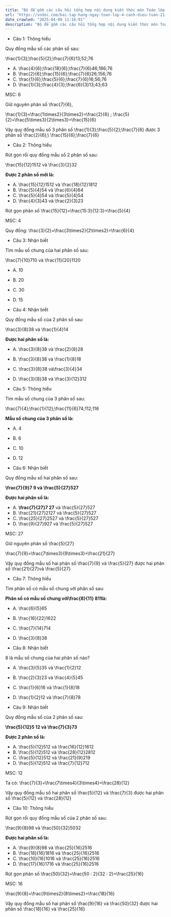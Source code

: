 ```yaml
---
title: "Bộ đề gồm các câu hỏi tổng hợp nội dung kiến thức môn Toán lớp 4 đã học ở Tuần 21 trong chương trình Toán lớp 4 Tập 2 sách Cánh Diều, giúp các em ôn tập và luyện giải các dạng bài tập Toán lớp 4. Mời các em cùng luyện tập."
url: "https://vndoc.com/bai-tap-hang-ngay-toan-lop-4-canh-dieu-tuan-21-thu-4-335630"
date_crawled: "2025-04-09 11:16:01"
description: "Bộ đề gồm các câu hỏi tổng hợp nội dung kiến thức môn Toán lớp 4 đã học ở Tuần 21 trong chương trình Toán lớp 4 Tập 2 sách Cánh Diều, giúp các em ôn tập và luyện giải các dạng bài tập Toán lớp 4. Mời các em cùng luyện tập."
---
```


* Câu 1:  Thông hiểu

Quy đồng mẫu số các phân số sau:

\\frac{1}{3};\\frac{5}{2};\\frac{7}{6}13;52;76

  * A. \\frac{4}{6};\\frac{18}{6};\\frac{7}{6}46;186;76
  * B. \\frac{2}{6};\\frac{15}{6};\\frac{7}{6}26;156;76
  * C. \\frac{1}{6};\\frac{5}{6};\\frac{7}{6}16;56;76
  * D. \\frac{1}{3};\\frac{4}{3};\\frac{6}{3}13;43;63



MSC: 6

Giữ nguyên phân số \\frac{7}{6},

\\frac{1}{3}=\\frac{1\\times2}{3\\times2}=\\frac{2}{6} ; \\frac{5}{2}=\\frac{5\\times3}{2\\times3}=\\frac{15}{6}

Vậy quy đồng mẫu số 3 phân số \\frac{1}{3};\\frac{5}{2};\\frac{7}{6} được 3 phân số \\frac{2}{6};\\ \\frac{15}{6};\\frac{7}{6}

* Câu 2:  Thông hiểu

Rút gọn rồi quy đồng mẫu số 2 phân số sau:

\\frac{15}{12}1512 và \\frac{3}{2}32

**Được 2 phân số mới là:**

  * A. \\frac{15}{12}1512 và \\frac{18}{12}1812
  * B. \\frac{5}{4}54 và \\frac{6}{4}64
  * C. \\frac{5}{4}54 và \\frac{5}{4}54
  * D. \\frac{4}{3}43 và \\frac{2}{3}23



Rút gọn phân số \\frac{15}{12}=\\frac{15:3}{12:3}=\\frac{5}{4}

MSC: 4

Quy đồng: \\frac{3}{2}=\\frac{3\\times2}{2\\times2}=\\frac{6}{4}

* Câu 3:  Nhận biết

Tìm mẫu số chung của hai phân số sau:

\\frac{7}{10}710 và \\frac{11}{20}1120

  * A. 10 
  * B. 20 
  * C. 30 
  * D. 15 



* Câu 4:  Nhận biết

Quy đồng mẫu số của 2 phân số sau:

\\frac{3}{8}38 và \\frac{1}{4}14

**Được hai phân số là:**

  * A. \\frac{3}{8}38 và \\frac{2}{8}28
  * B. \\frac{3}{8}38 và \\frac{1}{8}18
  * C. \\frac{3}{8}38 và\\frac{3}{4}34
  * D. \\frac{3}{8}38 và \\frac{3}{12}312



* Câu 5:  Thông hiểu

Tìm mẫu số chung của 3 phân số sau:

\\frac{7}{4};\\frac{1}{12};\\frac{11}{6}74;112;116

**Mẫu số chung của 3 phân số là:**

  * A. 4 
  * B. 6 
  * C. 10 
  * D. 12 



* Câu 6:  Nhận biết

Quy đồng mẫu số hai phân số sau:

**\\frac{7}{9}7 9 và \\frac{5}{27}527**

**Được hai phân số là:**

  * A. **\\frac{7}{27}7 27** và \\frac{5}{27}527
  * B. \\frac{21}{27}2127 và \\frac{5}{27}527
  * C. \\frac{25}{27}2527 và \\frac{5}{27}527
  * D. \\frac{9}{27}927 và \\frac{5}{27}527



MSC: 27

Giữ nguyên phân số \\frac{5}{27}

\\frac{7}{9}=\\frac{7\\times3}{9\\times3}=\\frac{21}{27}

Vậy quy đồng mẫu số hai phân số \\frac{7}{9} và \\frac{5}{27} được hai phân số \\frac{21}{27}và \\frac{5}{27}

* Câu 7:  Thông hiểu

Tìm phân số có mẫu số chung với phân số sau:

**Phân số có mẫu số chung với\\frac{8}{11} 811là:**

  * A. \\frac{6}{5}65
  * B. \\frac{16}{22}1622
  * C. \\frac{7}{14}714
  * D. \\frac{3}{8}38



* Câu 8:  Nhận biết

8 là mẫu số chung của hai phân số nào?

  * A. \\frac{3}{5}35 và \\frac{1}{2}12
  * B. \\frac{2}{3}23 và \\frac{4}{5}45
  * C. \\frac{1}{6}16 và \\frac{1}{8}18
  * D. \\frac{1}{2}12 và \\frac{7}{8}78



* Câu 9:  Nhận biết

Quy đồng mẫu số của 2 phân số sau:

**\\frac{5}{12}5 12 và \\frac{7}{3}73**

**Được 2 phân số là:**

  * A. \\frac{5}{12}512 và \\frac{16}{12}1612
  * B. \\frac{5}{12}512 và \\frac{28}{12}2812
  * C. \\frac{5}{12}512 và \\frac{21}{9}219
  * D. \\frac{5}{12}512 và \\frac{7}{12}712



MSC: 12

Ta có: \\frac{7}{3}=\\frac{7\\times4}{3\\times4}=\\frac{28}{12}

Vậy quy đồng mẫu số hai phân số \\frac{5}{12} và \\frac{7}{3} được hai phân số \\frac{5}{12} và \\frac{28}{12}

* Câu 10:  Thông hiểu

Rút gọn rồi quy đồng mẫu số của 2 phân số sau:

\\frac{9}{8}98 và \\frac{50}{32}5032

**Được hai phân số là:**

  * A. \\frac{9}{8}98 và \\frac{25}{16}2516
  * B. \\frac{18}{16}1816 và \\frac{25}{16}2516
  * C. \\frac{10}{16}1016 và \\frac{25}{16}2516
  * D. \\frac{17}{16}1716 và \\frac{25}{16}2516



Rút gọn phân số \\frac{50}{32}=\\frac{50 : 2}{32 : 2}=\\frac{25}{16}

MSC: 16

\\frac{9}{8}=\\frac{9\\times2}{8\\times2}=\\frac{18}{16}

Vậy quy đồng mẫu số hai phân số \\frac{9}{16} và \\frac{50}{32} được hai phân số \\frac{18}{16} và \\frac{25}{16}
